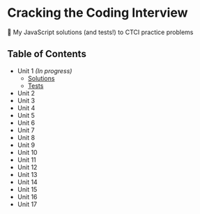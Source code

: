 # Cracking the Coding Interview
🧨 My JavaScript solutions (and tests!) to CTCI practice problems

## Table of Contents
- Unit 1 _(In progress)_
  - [Solutions](https://github.com/jameslearns/cracking-the-coding-interview/blob/master/Unit-1.js)
  - [Tests](https://github.com/jameslearns/cracking-the-coding-interview/blob/master/_tests__/unit1.test.js)
- Unit 2
- Unit 3
- Unit 4
- Unit 5
- Unit 6
- Unit 7
- Unit 8
- Unit 9
- Unit 10
- Unit 11
- Unit 12
- Unit 13
- Unit 14
- Unit 15
- Unit 16
- Unit 17
